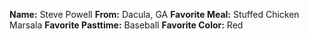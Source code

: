 **Name:** Steve Powell
**From:** Dacula, GA
**Favorite Meal:** Stuffed Chicken Marsala
**Favorite Pasttime:** Baseball
**Favorite Color:** Red
